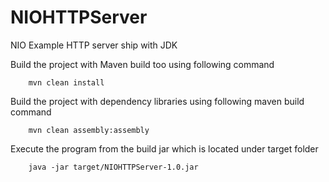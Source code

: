 NIOHTTPServer
=============

NIO Example HTTP server ship with JDK

Build the project with Maven build too using following command

        mvn clean install

Build the project with dependency libraries using following maven build command

        mvn clean assembly:assembly

Execute the program from the build jar which is located under target folder

        java -jar target/NIOHTTPServer-1.0.jar


